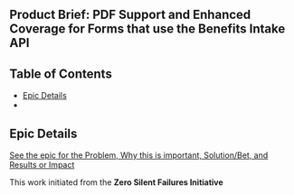 ## Product Brief: PDF Support and Enhanced Coverage for Forms that use the Benefits Intake API

## Table of Contents 

- [Epic Details](#epic-details)
- 

## Epic Details 
[See the epic for the Problem, Why this is important, Solution/Bet, and Results or Impact](https://github.com/department-of-veterans-affairs/va.gov-team/issues/109605)

This work initiated from the **Zero Silent Failures Initiative**

## 









